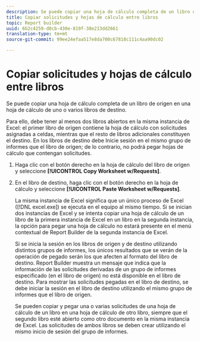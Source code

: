 ```yaml
---
description: Se puede copiar una hoja de cálculo completa de un libro de origen en una hoja de cálculo de uno o varios libros de destino.
title: Copiar solicitudes y hojas de cálculo entre libros
topic: Report builder
uuid: 6b2c4259-d8cb-430e-819f-38e213dd2661
translation-type: tm+mt
source-git-commit: 99ee24efaa517e8da700c67818c111c4aa90dc02

---
```



# Copiar solicitudes y hojas de cálculo entre libros

Se puede copiar una hoja de cálculo completa de un libro de origen en una hoja de cálculo de uno o varios libros de destino.

Para ello, debe tener al menos dos libros abiertos en la misma instancia de Excel: el primer libro de origen contiene la hoja de cálculo con solicitudes asignadas a celdas, mientras que el resto de libros adicionales constituyen el destino. En los libros de destino debe Inicie sesión en el mismo grupo de informes que el libro de origen; de lo contrario, no podrá pegar hojas de cálculo que contengan solicitudes.
1. Haga clic con el botón derecho en la hoja de cálculo del libro de origen y seleccione **[!UICONTROL Copy Worksheet w/Requests]**.
1. En el libro de destino, haga clic con el botón derecho en la hoja de cálculo y seleccione **[!UICONTROL Paste Worksheet w/Requests]**.

   La misma instancia de Excel significa que un único proceso de Excel ([!DNL excel.exe]) se ejecuta en el equipo al mismo tiempo. Si se inician dos instancias de Excel y se intenta copiar una hoja de cálculo de un libro de la primera instancia de Excel en un libro en la segunda instancia, la opción para pegar una hoja de cálculo no estará presente en el menú contextual de Report Builder de la segunda instancia de Excel.

   Si se inicia la sesión en los libros de origen y de destino utilizando distintos grupos de informes, los únicos resultados que se verán de la operación de pegado serán los que afecten al formato del libro de destino. Report Builder muestra un mensaje que indica que la información de las solicitudes derivadas de un grupo de informes especificado (en el libro de origen) no está disponible en el libro de destino. Para mostrar las solicitudes pegadas en el libro de destino, se debe iniciar la sesión en el libro de destino utilizando el mismo grupo de informes que el libro de origen.

   Se pueden copiar y pegar una o varias solicitudes de una hoja de cálculo de un libro en una hoja de cálculo de otro libro, siempre que el segundo libro esté abierto como otro documento en la misma instancia de Excel. Las solicitudes de ambos libros se deben crear utilizando el mismo inicio de sesión del grupo de informes.
